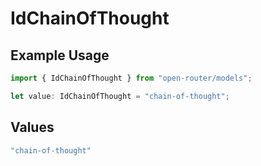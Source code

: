 # IdChainOfThought

## Example Usage

```typescript
import { IdChainOfThought } from "open-router/models";

let value: IdChainOfThought = "chain-of-thought";
```

## Values

```typescript
"chain-of-thought"
```